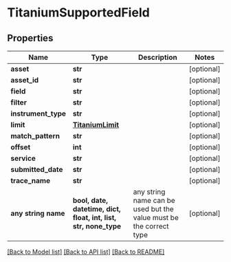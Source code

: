 # TitaniumSupportedField


## Properties
Name | Type | Description | Notes
------------ | ------------- | ------------- | -------------
**asset** | **str** |  | [optional] 
**asset_id** | **str** |  | [optional] 
**field** | **str** |  | [optional] 
**filter** | **str** |  | [optional] 
**instrument_type** | **str** |  | [optional] 
**limit** | [**TitaniumLimit**](TitaniumLimit.md) |  | [optional] 
**match_pattern** | **str** |  | [optional] 
**offset** | **int** |  | [optional] 
**service** | **str** |  | [optional] 
**submitted_date** | **str** |  | [optional] 
**trace_name** | **str** |  | [optional] 
**any string name** | **bool, date, datetime, dict, float, int, list, str, none_type** | any string name can be used but the value must be the correct type | [optional]

[[Back to Model list]](../README.md#documentation-for-models) [[Back to API list]](../README.md#documentation-for-api-endpoints) [[Back to README]](../README.md)


